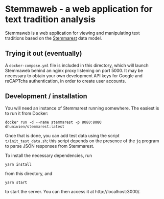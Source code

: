 
Stemmaweb - a web application for text tradition analysis
=========================================================

Stemmaweb is a web application for viewing and manipulating text traditions based on the [Stemmarest](http://dhuniwien.github.io/tradition_repo/) data model.

Trying it out (eventually)
------------
A `docker-compose.yml` file is included in this directory, which will launch Stemmaweb behind an nginx proxy listening on port 5000. It may be necessary to obtain your own development API keys for Google and reCAPTcha authentication, in order to create user accounts.

Development / installation
------------

You will need an instance of Stemmarest running somewhere. The easiest is to run it from Docker:

    docker run -d --name stemmarest -p 8080:8080 dhuniwien/stemmarest:latest

Once that is done, you can add test data using the script `t/init_test_data.sh`; this script depends on the presence of the `jq` program to parse JSON responses from Stemmarest.

To install the necessary dependencies, run

    yarn install

from this directory, and

    yarn start

to start the server. You can then access it at http://localhost:3000/. 
